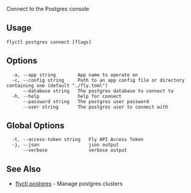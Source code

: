 Connect to the Postgres console

## Usage
~~~
flyctl postgres connect [flags]
~~~

## Options

~~~
  -a, --app string        App name to operate on
  -c, --config string     Path to an app config file or directory containing one (default "./fly.toml")
      --database string   The postgres database to connect to
  -h, --help              help for connect
      --password string   The postgres user password
      --user string       The postgres user to connect with
~~~

## Global Options

~~~
  -t, --access-token string   Fly API Access Token
  -j, --json                  json output
      --verbose               verbose output
~~~

## See Also

* [flyctl postgres](/docs/flyctl/postgres/)	 - Manage postgres clusters


